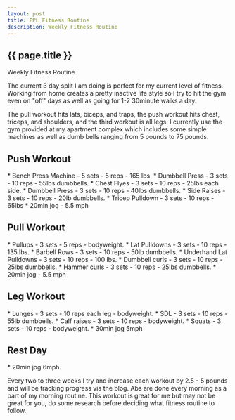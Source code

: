 ```yaml
---
layout: post
title: PPL Fitness Routine
description: Weekly Fitness Routine
---
```


{{ page.title }}
----------------

<p class="meta">Weekly Fitness Routine</p>

The current 3 day split I am doing is perfect for my current level of fitness. Working from home creates a pretty inactive life style so I try to hit the gym even on "off" days as well as going for 1-2 30minute walks a day.

The pull workout hits lats, biceps, and traps, the push workout hits chest, triceps, and shoulders, and the third workout is all legs. I currently use the gym provided at my apartment complex which includes some simple machines as well as dumb bells ranging from 5 pounds to 75 pounds.

<H2> Push Workout </H2>
* Bench Press Machine - 5 sets - 5 reps - 165 lbs.
* Dumbbell Press - 3 sets - 10 reps - 55lbs dumbbells.
* Chest Flyes - 3 sets - 10 reps - 25lbs each side.
* Dumbbell Press - 3 sets - 10 reps - 40lbs dumbbells.
* Side Raises - 3 sets - 10 reps - 20lb dumbbells.
* Tricep Pulldown - 3 sets - 10 reps - 65lbs
* 20min jog - 5.5 mph
 
<H2> Pull Workout </H2>
* Pullups - 3 sets - 5 reps - bodyweight.
* Lat Pulldowns - 3 sets - 10 reps - 135 lbs.
* Barbell Rows - 3 sets - 10 reps - 50lb dumbbells.
* Underhand Lat Pulldowns - 3 sets - 10 reps - 100 lbs.
* Dumbbell curls - 3 sets - 10 reps - 25lbs dumbbells.
* Hammer curls - 3 sets - 10 reps - 25lbs dumbbells.
* 20min jog - 5.5 mph

<H2> Leg Workout </H2>
* Lunges - 3 sets - 10 reps each leg - bodyweight.
* SDL - 3 sets - 10 reps - 55lb dumbbells.
* Calf raises - 3 sets - 10 reps - bodyweight.
* Squats - 3 sets - 10 reps - bodyweight.
* 30min jog 5mph

<H2> Rest Day </H2>
* 20min jog 6mph.

Every two to three weeks I try and increase each workout by 2.5 - 5 pounds and will be tracking progress via the blog. Abs are done every morning as a part of my morning routine. This workout is great for me but may not be great for you, do some
research before deciding what fitness routine to follow.
